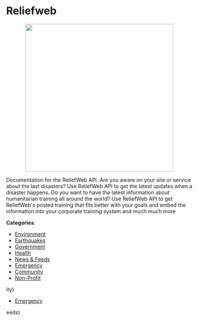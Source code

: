 # Reliefweb
<p align="center">
    <img width="400" src="https://raw.githubusercontent.com/apis-list/apis-list/apis/reliefweb/logo_256x256.png" />
</p>

Documentation for the ReliefWeb API. Are you aware on your site or service about the last disasters? Use ReliefWeb API to get the latest updates when a disaster happens. Do you want to have the latest information about humanitarian training all around the world? Use ReliefWeb API to get ReliefWeb's posted training that fits better with your goals and embed the information into your corporate training system
and much much more



**Categories**:
- [Environment](https://github.com/apis-list/apis-list#environment)
- [Earthquakes](https://github.com/apis-list/apis-list#earthquakes)
- [Government](https://github.com/apis-list/apis-list#government)
- [Health](https://github.com/apis-list/apis-list#health)
- [News & Feeds](https://github.com/apis-list/apis-list#news-and-feeds)
- [Emergency](https://github.com/apis-list/apis-list#emergency)
- [Community](https://github.com/apis-list/apis-list#community)
- [Non-Profit](https://github.com/apis-list/apis-list#non-profit)



ity)
- [Emergency](https://github.com/apis-list/apis-list#emergency)



eeds)



